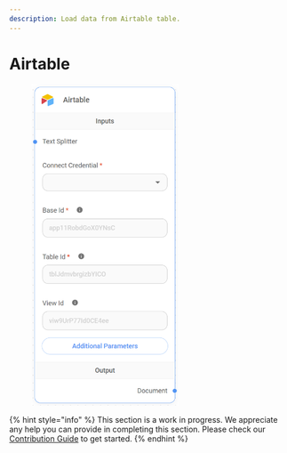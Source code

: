 ```yaml
---
description: Load data from Airtable table.
---
```


# Airtable

<figure><img src="../../../.gitbook/assets/image (1) (1) (1) (1) (1) (1) (1).png" alt="" width="265"><figcaption></figcaption></figure>

{% hint style="info" %}
This section is a work in progress. We appreciate any help you can provide in completing this section. Please check our [Contribution Guide](https://toi500.gitbook.io/flowise-docs/contributing) to get started.
{% endhint %}
